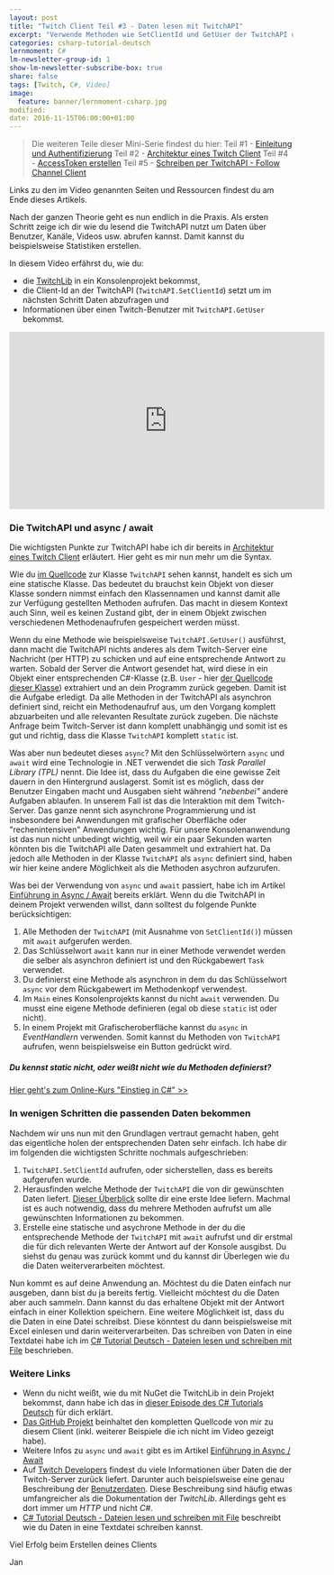 ```yaml
---
layout: post
title: "Twitch Client Teil #3 - Daten lesen mit TwitchAPI"
excerpt: "Verwende Methoden wie SetClientId und GetUser der TwitchAPI um Daten eines Benutzer vom Twitch-Server zu holen."
categories: csharp-tutorial-deutsch
lernmoment: C#
lm-newsletter-group-id: 1
show-lm-newsletter-subscribe-box: true
share: false
tags: [Twitch, C#, Video]
image:
  feature: banner/lernmoment-csharp.jpg
modified:
date: 2016-11-15T06:00:00+01:00
---
```


> Die weiteren Teile dieser Mini-Serie findest du hier:
> Teil #1 - [Einleitung  und Authentifizierung](/csharp-tutorial-deutsch/twitch-client-einleitung/)
> Teil #2 - [Architektur eines Twitch Client](/csharp-tutorial-deutsch/twitch-client-architektur/)
> Teil #4 - [AccessToken erstellen](/csharp-tutorial-deutsch/twitch-client-access-token-erstellen/)
> Teil #5 - [Schreiben per TwitchAPI - Follow Channel Client](/csharp-tutorial-deutsch/twitch-client-daten-schreiben-per-api/)

Links zu den im Video genannten Seiten und Ressourcen findest du am Ende dieses Artikels.

Nach der ganzen Theorie geht es nun endlich in die Praxis. Als ersten Schritt zeige ich dir wie du lesend die TwitchAPI nutzt um Daten über Benutzer, Kanäle, Videos usw. abrufen kannst. Damit kannst du beispielsweise Statistiken erstellen. 

In diesem Video erfährst du, wie du:

 - die [TwitchLib](https://www.nuget.org/packages/TwitchLib) in ein Konsolenprojekt bekommst,
 - die Client-Id an der TwitchAPI (`TwitchAPI.SetClientId`) setzt um im nächsten Schritt Daten abzufragen und
 - Informationen über einen Twitch-Benutzer mit `TwitchAPI.GetUser` bekommst.

<iframe width="560" height="315" src="https://www.youtube-nocookie.com/embed/eO8vX7oQ1bs" frameborder="0" allow="encrypted-media" allowfullscreen></iframe>

### Die TwitchAPI und async / await

Die wichtigsten Punkte zur TwitchAPI habe ich dir bereits in [Architektur eines Twitch Client](/csharp-tutorial-deutsch/twitch-client-architektur/) erläutert. Hier geht es mir nun mehr um die Syntax.

Wie du [im Quellcode](https://github.com/swiftyspiffy/TwitchLib/blob/master/TwitchLib/TwitchAPI.cs) zur Klasse `TwitchAPI` sehen kannst, handelt es sich um eine statische Klasse. Das bedeutet du brauchst kein Objekt von dieser Klasse sondern nimmst einfach den Klassennamen und kannst damit alle zur Verfügung gestellten Methoden aufrufen. Das macht in diesem Kontext auch Sinn, weil es keinen Zustand gibt, der in einem Objekt zwischen verschiedenen Methodenaufrufen gespeichert werden müsst.

Wenn du eine Methode wie beispielsweise `TwitchAPI.GetUser()` ausführst, dann macht die TwitchAPI nichts anderes als dem Twitch-Server eine Nachricht (per HTTP) zu schicken und auf eine entsprechende Antwort zu warten. Sobald der Server die Antwort gesendet hat, wird diese in ein Objekt einer entsprechenden C#-Klasse (z.B. `User` - hier [der Quellcode dieser Klasse](https://github.com/swiftyspiffy/TwitchLib/blob/master/TwitchLib/TwitchAPIClasses/User.cs)) extrahiert und an dein Programm zurück gegeben. Damit ist die Aufgabe erledigt. Da alle Methoden in der TwitchAPI als asynchron definiert sind, reicht ein Methodenaufruf aus, um den Vorgang komplett abzuarbeiten und alle relevanten Resultate zurück zugeben. Die nächste Anfrage beim Twitch-Server ist dann komplett unabhängig und somit ist es gut und richtig, dass die Klasse `TwitchAPI` komplett `static` ist. 

Was aber nun bedeutet dieses `async`? Mit den Schlüsselwörtern `async` und `await` wird eine Technologie in .NET verwendet die sich *Task Parallel Library (TPL)* nennt. Die Idee ist, dass du Aufgaben die eine gewisse Zeit dauern in den Hintergrund auslagerst. Somit ist es möglich, dass der Benutzer Eingaben macht und Ausgaben sieht während *"nebenbei"* andere Aufgaben ablaufen. In unserem Fall ist das die Interaktion mit dem Twitch-Server. Das ganze nennt sich asynchrone Programmierung und ist insbesondere bei Anwendungen mit grafischer Oberfläche oder "rechenintensiven" Anwendungen wichtig. Für unsere Konsolenanwendung ist das nun nicht unbedingt wichtig, weil wir ein paar Sekunden warten könnten bis die TwitchAPI alle Daten gesammelt und extrahiert hat. Da jedoch alle Methoden in der Klasse `TwitchAPI` als `async` definiert sind, haben wir hier keine andere Möglichkeit als die Methoden asychron aufzurufen.

Was bei der Verwendung von `async` und `await` passiert, habe ich im Artikel [Einführung in Async / Await](/csharp-programmieren/einfuehrung-in-async-und-await/) bereits erklärt. Wenn du die TwitchAPI in deinem Projekt verwenden willst, dann solltest du folgende Punkte berücksichtigen:

 1. Alle Methoden der `TwitchAPI` (mit Ausnahme von `SetClientId()`) müssen mit `await` aufgerufen werden.
 2. Das Schlüsselwort `await` kann nur in einer Methode verwendet werden die selber als asynchron definiert ist und den Rückgabewert `Task` verwendet.
 3. Du definierst eine Methode als asynchron in dem du das Schlüsselwort `async` vor dem Rückgabewert im Methodenkopf verwendest.
 4. Im `Main` eines Konsolenprojekts kannst du nicht `await` verwenden. Du musst eine eigene Methode definieren (egal ob diese `static` ist oder nicht).
 5. In einem Projekt mit Grafischeroberfläche kannst du `async` in *EventHandlern* verwenden. Somit kannst du Methoden von `TwitchAPI` aufrufen, wenn beispielsweise ein Button gedrückt wird.  

<div class="subscribe-notice">
<h5>Du kennst static nicht, oder weißt nicht wie du Methoden definierst?</h5>
<a markdown="0" href="https://www.udemy.com/course/einstieg-in-csharp-software-programmieren-wie-ein-profi/?couponCode=CS_17-0520_EXISTING" class="notice-button">Hier geht's zum Online-Kurs "Einstieg in C#" >></a>
</div>

### In wenigen Schritten die passenden Daten bekommen

Nachdem wir uns nun mit den Grundlagen vertraut gemacht haben, geht das eigentliche holen der entsprechenden Daten sehr einfach. Ich habe dir im folgenden die wichtigsten Schritte nochmals aufgeschrieben:

 1. `TwitchAPI.SetClientId` aufrufen, oder sicherstellen, dass es bereits aufgerufen wurde.
 2. Herausfinden welche Methode der `TwitchAPI` die von dir gewünschten Daten liefert. [Dieser Überblick](https://github.com/swiftyspiffy/TwitchLib#twitchapi) sollte dir eine erste Idee liefern. Machmal ist es auch notwendig, dass du mehrere Methoden aufrufst um alle gewünschten Informationen zu bekommen.
 3. Erstelle eine statische und asychrone Methode in der du die entsprechende Methode der `TwitchAPI` mit `await` aufrufst und dir erstmal die für dich relevanten Werte der Antwort auf der Konsole ausgibst. Du siehst du genau was zurück kommt und du kannst dir Überlegen wie du die Daten weiterverarbeiten möchtest.

Nun kommt es auf deine Anwendung an. Möchtest du die Daten einfach nur ausgeben, dann bist du ja bereits fertig. Vielleicht möchtest du die Daten aber auch sammeln. Dann kannst du das erhaltene Objekt mit der Antwort einfach in einer Kollektion speichern. Eine weitere Möglichkeit ist, dass du die Daten in eine Datei schreibst. Diese könntest du dann beispielsweise mit Excel einlesen und darin weiterverarbeiten. Das schreiben von Daten in eine Textdatei habe ich im [C# Tutorial Deutsch - Dateien lesen und schreiben mit File](https://youtu.be/KjP9v7xPUQE) beschrieben.

### Weitere Links

 - Wenn du nicht weißt, wie du mit NuGet die TwitchLib in dein Projekt bekommst, dann habe ich das in [dieser Episode des C# Tutorials Deutsch](https://youtu.be/bsuEqUelxvg?list=PLP2TrPpx5VNkr-wmkjguVZAvN4T5EPJbF) für dich erklärt.
 - [Das GitHub Projekt](https://github.com/LernMoment/csharp-twitch-client) beinhaltet den kompletten Quellcode von mir zu diesem Client (inkl. weiterer Beispiele die ich nicht im Video gezeigt habe).
 - Weitere Infos zu `async` und `await` gibt es im Artikel [Einführung in Async / Await](/csharp-programmieren/einfuehrung-in-async-und-await/)  
 - Auf [Twitch Developers](https://dev.twitch.tv/docs) findest du viele Informationen über Daten die der Twitch-Server zurück liefert. Darunter auch beispielsweise eine genau Beschreibung der [Benutzerdaten](https://dev.twitch.tv/docs/api/v3/users/). Diese Beschreibung sind häufig etwas umfangreicher als die Dokumentation der *TwitchLib*. Allerdings geht es dort immer um *HTTP* und nicht *C#*. 
 - [C# Tutorial Deutsch - Dateien lesen und schreiben mit File](https://youtu.be/KjP9v7xPUQE) beschreibt wie du Daten in eine Textdatei schreiben kannst.

Viel Erfolg beim Erstellen deines Clients

Jan
